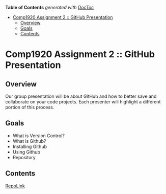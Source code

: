 **Table of Contents**  *generated with [DocToc](http://doctoc.herokuapp.com/)*

- [Comp1920 Assignment 2 :: GitHub Presentation](#comp1920-assignment-2--github-presentation)
	- [Overview](#overview)
	- [Goals](#goals)
	- [Contents](#contents)

Comp1920 Assignment 2 :: GitHub Presentation
============================================

Overview
--------

Our group presentation will be about GitHub and how to better save and collaborate on your code projects.  Each presenter will highlight a different portion of this process.


Goals
-----

* What is Version Control?
* What is Github?
* Installing Github
* Using Github
* Repository


Contents
--------
[RepoLink][]


[RepoLink]:() "Repositories"